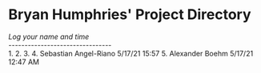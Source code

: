 # Bryan Humphries' Project Directory

*Log your name and time*
<br>--------------------------------</br>
1. 
2.
3.
4. Sebastian Angel-Riano 5/17/21    15:57
5. Alexander Boehm 5/17/21 12:47 AM
